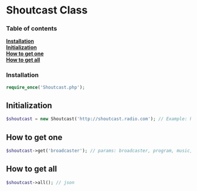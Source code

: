 # Shoutcast Class
### Table of contents

**[Installation](#installation)**  
**[Initialization](#initalization)**  
**[How to get one](#how-to-get-one)**  
**[How to get all](#how-to-get-all)**


### Installation
```php
require_once('Shoutcast.php');
```

## Initialization
```php
$shoutcast = new Shoutcast('http://shoutcast.radio.com'); // Example: http://127.0.0.1:1234
```

## How to get one
```php
$shoutcast->get('broadcaster'); // params: broadcaster, program, music, url, quality, online_time, listeners and uniques
```

## How to get all
```php
$shoutcast->all(); // json
```
